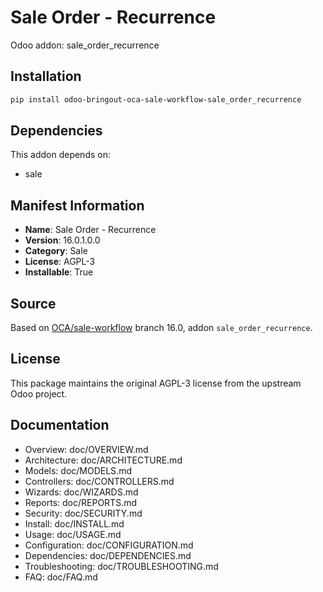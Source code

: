 # Sale Order - Recurrence

Odoo addon: sale_order_recurrence

## Installation

```bash
pip install odoo-bringout-oca-sale-workflow-sale_order_recurrence
```

## Dependencies

This addon depends on:
- sale

## Manifest Information

- **Name**: Sale Order - Recurrence
- **Version**: 16.0.1.0.0
- **Category**: Sale
- **License**: AGPL-3
- **Installable**: True

## Source

Based on [OCA/sale-workflow](https://github.com/OCA/sale-workflow) branch 16.0, addon `sale_order_recurrence`.

## License

This package maintains the original AGPL-3 license from the upstream Odoo project.

## Documentation

- Overview: doc/OVERVIEW.md
- Architecture: doc/ARCHITECTURE.md
- Models: doc/MODELS.md
- Controllers: doc/CONTROLLERS.md
- Wizards: doc/WIZARDS.md
- Reports: doc/REPORTS.md
- Security: doc/SECURITY.md
- Install: doc/INSTALL.md
- Usage: doc/USAGE.md
- Configuration: doc/CONFIGURATION.md
- Dependencies: doc/DEPENDENCIES.md
- Troubleshooting: doc/TROUBLESHOOTING.md
- FAQ: doc/FAQ.md

